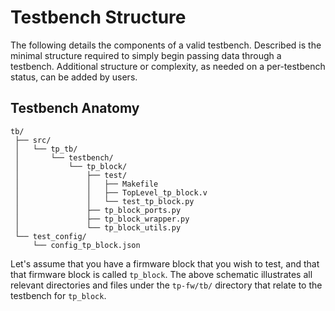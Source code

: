 # Testbench Structure

The following details the components of a valid testbench.
Described is the minimal structure required to simply begin passing
data through a testbench. Additional structure or complexity, 
as needed on a per-testbench status, can be added by users.

## Testbench Anatomy

```
tb/
 ├── src/
 │   └── tp_tb/
 │       └── testbench/
 │           └── tp_block/
 │               ├── test/
 │               │   ├── Makefile
 │               │   ├── TopLevel_tp_block.v
 │               │   └── test_tp_block.py
 │               ├── tp_block_ports.py
 │               ├── tp_block_wrapper.py
 │               └── tp_block_utils.py
 └── test_config/
     └── config_tp_block.json
```

Let's assume that you have a firmware block that you wish to test, and
that that firmware block is called `tp_block`. The above schematic
illustrates all relevant directories and files under the `tp-fw/tb/` directory
that relate to the testbench for `tp_block`.
